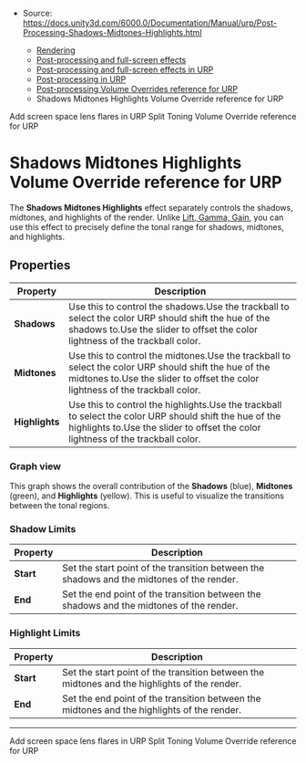 * Source: https://docs.unity3d.com/6000.0/Documentation/Manual/urp/Post-Processing-Shadows-Midtones-Highlights.html

  * [Rendering](https://docs.unity3d.com/6000.0/Documentation/Manual/rendering-and-post-processing.html)
  * [Post-processing and full-screen effects](https://docs.unity3d.com/6000.0/Documentation/Manual/post-processing-and-full-screen-effects.html)
  * [Post-processing and full-screen effects in URP](https://docs.unity3d.com/6000.0/Documentation/Manual/urp/post-processing-and-full-screen-effects-urp.html)
  * [Post-processing in URP](https://docs.unity3d.com/6000.0/Documentation/Manual/urp/post-processing-in-urp.html)
  * [Post-processing Volume Overrides reference for URP](https://docs.unity3d.com/6000.0/Documentation/Manual/urp/EffectList.html)
  * Shadows Midtones Highlights Volume Override reference for URP


[](https://docs.unity3d.com/6000.0/Documentation/Manual/urp/shared/lens-flare/post-processing-screen-space-lens-flare.html)
Add screen space lens flares in URP
[](https://docs.unity3d.com/6000.0/Documentation/Manual/urp/Post-Processing-Split-Toning.html)
Split Toning Volume Override reference for URP
# Shadows Midtones Highlights Volume Override reference for URP
The **Shadows Midtones Highlights** effect separately controls the shadows, midtones, and highlights of the render. Unlike [Lift, Gamma, Gain](https://docs.unity3d.com/6000.0/Documentation/Manual/urp/Post-Processing-Lift-Gamma-Gain.html), you can use this effect to precisely define the tonal range for shadows, midtones, and highlights.
## Properties
**Property** | **Description**  
---|---  
**Shadows** | Use this to control the shadows.Use the trackball to select the color URP should shift the hue of the shadows to.Use the slider to offset the color lightness of the trackball color.  
**Midtones** | Use this to control the midtones.Use the trackball to select the color URP should shift the hue of the midtones to.Use the slider to offset the color lightness of the trackball color.  
**Highlights** | Use this to control the highlights.Use the trackball to select the color URP should shift the hue of the highlights to.Use the slider to offset the color lightness of the trackball color.  
### Graph view
This graph shows the overall contribution of the **Shadows** (blue), **Midtones** (green), and **Highlights** (yellow). This is useful to visualize the transitions between the tonal regions.
### Shadow Limits
**Property** | **Description**  
---|---  
**Start** | Set the start point of the transition between the shadows and the midtones of the render.  
**End** | Set the end point of the transition between the shadows and the midtones of the render.  
### Highlight Limits
**Property** | **Description**  
---|---  
**Start** | Set the start point of the transition between the midtones and the highlights of the render.  
**End** | Set the end point of the transition between the midtones and the highlights of the render.  
* * *
[](https://docs.unity3d.com/6000.0/Documentation/Manual/urp/shared/lens-flare/post-processing-screen-space-lens-flare.html)
Add screen space lens flares in URP
[](https://docs.unity3d.com/6000.0/Documentation/Manual/urp/Post-Processing-Split-Toning.html)
Split Toning Volume Override reference for URP
